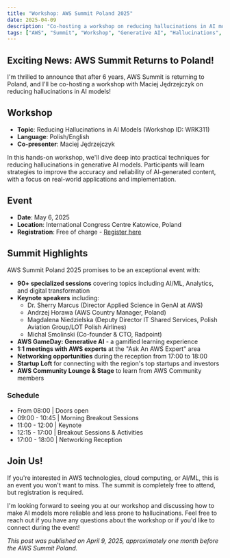 ```yaml
---
title: "Workshop: AWS Summit Poland 2025"
date: 2025-04-09
description: "Co-hosting a workshop on reducing hallucinations in AI models at AWS Summit Poland 2025"
tags: ["AWS", "Summit", "Workshop", "Generative AI", "Hallucinations", "AI/ML"]
---
```


## Exciting News: AWS Summit Returns to Poland!

I'm thrilled to announce that after 6 years, AWS Summit is returning to Poland, and I'll be co-hosting a workshop with Maciej Jędrzejczyk on reducing hallucinations in AI models!

## Workshop

- **Topic**: Reducing Hallucinations in AI Models (Workshop ID: WRK311)
- **Language**: Polish/English
- **Co-presenter**: Maciej Jędrzejczyk

In this hands-on workshop, we'll dive deep into practical techniques for reducing hallucinations in generative AI models. Participants will learn strategies to improve the accuracy and reliability of AI-generated content, with a focus on real-world applications and implementation.

## Event

- **Date**: May 6, 2025
- **Location**: International Congress Centre Katowice, Poland
- **Registration**: Free of charge - [Register here](https://aws.amazon.com/events/summits/)

## Summit Highlights

AWS Summit Poland 2025 promises to be an exceptional event with:

- **90+ specialized sessions** covering topics including AI/ML, Analytics, and digital transformation
- **Keynote speakers** including:
  - Dr. Sherry Marcus (Director Applied Science in GenAI at AWS)
  - Andrzej Horawa (AWS Country Manager, Poland)
  - Magdalena Niedzielska (Deputy Director IT Shared Services, Polish Aviation Group/LOT Polish Airlines)
  - Michal Smolinski (Co-founder & CTO, Radpoint)
- **AWS GameDay: Generative AI** - a gamified learning experience
- **1:1 meetings with AWS experts** at the "Ask An AWS Expert" area
- **Networking opportunities** during the reception from 17:00 to 18:00
- **Startup Loft** for connecting with the region's top startups and investors
- **AWS Community Lounge & Stage** to learn from AWS Community members

### Schedule
- From 08:00 | Doors open
- 09:00 - 10:45 | Morning Breakout Sessions
- 11:00 - 12:00 | Keynote
- 12:15 - 17:00 | Breakout Sessions & Activities
- 17:00 - 18:00 | Networking Reception

## Join Us!

If you're interested in AWS technologies, cloud computing, or AI/ML, this is an event you won't want to miss. The summit is completely free to attend, but registration is required.

I'm looking forward to seeing you at our workshop and discussing how to make AI models more reliable and less prone to hallucinations. Feel free to reach out if you have any questions about the workshop or if you'd like to connect during the event!

*This post was published on April 9, 2025, approximately one month before the AWS Summit Poland.*
